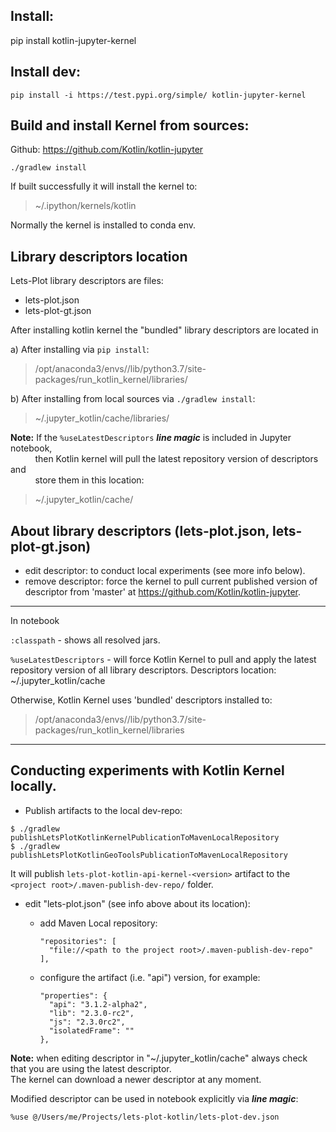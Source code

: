 Install:
--------
pip install kotlin-jupyter-kernel

Install dev:
------------
`pip install -i https://test.pypi.org/simple/ kotlin-jupyter-kernel`

Build and install Kernel from sources:
--------------------------------------
Github: https://github.com/Kotlin/kotlin-jupyter

`./gradlew install`

If built successfully it will install the kernel to:   
> ~/.ipython/kernels/kotlin

Normally the kernel is installed to conda env.


Library descriptors location
-----------------------------
Lets-Plot library descriptors are files:
- lets-plot.json
- lets-plot-gt.json

After installing kotlin kernel the "bundled" library descriptors are located in

a) After installing via `pip install`:  
> /opt/anaconda3/envs/<env name>/lib/python3.7/site-packages/run_kotlin_kernel/libraries/

b) After installing from local sources via `./gradlew install`:  
> ~/.jupyter_kotlin/cache/libraries/

**Note:** If the `%useLatestDescriptors` **_line magic_** is included in Jupyter notebook,  
&nbsp;&nbsp;&nbsp;&nbsp;&nbsp;&nbsp;&nbsp;&nbsp;&nbsp; then Kotlin kernel will pull the latest repository version of descriptors and  
&nbsp;&nbsp;&nbsp;&nbsp;&nbsp;&nbsp;&nbsp;&nbsp;&nbsp; store them in this location:
        
> ~/.jupyter_kotlin/cache/
         

About library descriptors (lets-plot.json, lets-plot-gt.json)
------------------------------------------------------------

 - edit descriptor: to conduct local experiments (see more info below).
 - remove descriptor: force the kernel to pull current published version of descriptor from 'master' at https://github.com/Kotlin/kotlin-jupyter.


--------
In notebook

`:classpath` - shows all resolved jars.

`%useLatestDescriptors` - will force Kotlin Kernel to pull and apply the latest repository version of all library descriptors.
Descriptors location:
~/.jupyter_kotlin/cache

Otherwise, Kotlin Kernel uses 'bundled' descriptors installed to:
> /opt/anaconda3/envs/<env name>/lib/python3.7/site-packages/run_kotlin_kernel/libraries

--------
Conducting experiments with Kotlin Kernel locally.
--------------------------------------------------

- Publish artifacts to the local dev-repo:

`$ ./gradlew publishLetsPlotKotlinKernelPublicationToMavenLocalRepository`  
`$ ./gradlew publishLetsPlotKotlinGeoToolsPublicationToMavenLocalRepository`

It will publish `lets-plot-kotlin-api-kernel-<version>` artifact to the `<project root>/.maven-publish-dev-repo/` folder.

- edit "lets-plot.json" (see info above about its location):

    - add Maven Local repository:
      ```
      "repositories": [
        "file://<path to the project root>/.maven-publish-dev-repo"
      ],
      ```
  
    - configure the artifact (i.e. "api") version, for example:
      ```
      "properties": {
        "api": "3.1.2-alpha2",
        "lib": "2.3.0-rc2",
        "js": "2.3.0rc2",
        "isolatedFrame": ""
      },
      ```


**Note:** when editing descriptor in "~/.jupyter_kotlin/cache" always check that you are using the latest descriptor.  
The kernel can download a newer descriptor at any moment.

Modified descriptor can be used in notebook explicitly via **_line magic_**:  
```
%use @/Users/me/Projects/lets-plot-kotlin/lets-plot-dev.json
```